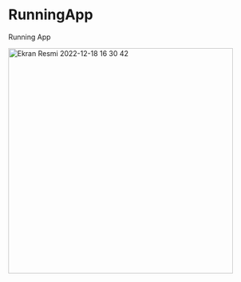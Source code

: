 # RunningApp
 Running App

<img width="450" alt="Ekran Resmi 2022-12-18 16 30 42" src="https://user-images.githubusercontent.com/71966913/208301124-f6726fc8-0ef5-4b4a-beed-a0a945f7a9be.png">

